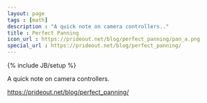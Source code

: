 ```yaml
---
layout: page
tags : [math]
description : "A quick note on camera controllers.."
title : Perfect Panning
icon_url : https://prideout.net/blog/perfect_panning/pan_a.png
special_url : https://prideout.net/blog/perfect_panning/
---
```

{% include JB/setup %}

A quick note on camera controllers.

https://prideout.net/blog/perfect_panning/
